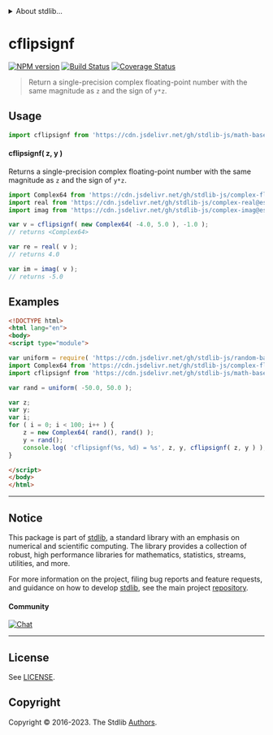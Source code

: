 <!--

@license Apache-2.0

Copyright (c) 2021 The Stdlib Authors.

Licensed under the Apache License, Version 2.0 (the "License");
you may not use this file except in compliance with the License.
You may obtain a copy of the License at

   http://www.apache.org/licenses/LICENSE-2.0

Unless required by applicable law or agreed to in writing, software
distributed under the License is distributed on an "AS IS" BASIS,
WITHOUT WARRANTIES OR CONDITIONS OF ANY KIND, either express or implied.
See the License for the specific language governing permissions and
limitations under the License.

-->


<details>
  <summary>
    About stdlib...
  </summary>
  <p>We believe in a future in which the web is a preferred environment for numerical computation. To help realize this future, we've built stdlib. stdlib is a standard library, with an emphasis on numerical and scientific computation, written in JavaScript (and C) for execution in browsers and in Node.js.</p>
  <p>The library is fully decomposable, being architected in such a way that you can swap out and mix and match APIs and functionality to cater to your exact preferences and use cases.</p>
  <p>When you use stdlib, you can be absolutely certain that you are using the most thorough, rigorous, well-written, studied, documented, tested, measured, and high-quality code out there.</p>
  <p>To join us in bringing numerical computing to the web, get started by checking us out on <a href="https://github.com/stdlib-js/stdlib">GitHub</a>, and please consider <a href="https://opencollective.com/stdlib">financially supporting stdlib</a>. We greatly appreciate your continued support!</p>
</details>

# cflipsignf

[![NPM version][npm-image]][npm-url] [![Build Status][test-image]][test-url] [![Coverage Status][coverage-image]][coverage-url] <!-- [![dependencies][dependencies-image]][dependencies-url] -->

> Return a single-precision complex floating-point number with the same magnitude as `z` and the sign of `y*z`.

<!-- Section to include introductory text. Make sure to keep an empty line after the intro `section` element and another before the `/section` close. -->

<section class="intro">

</section>

<!-- /.intro -->

<!-- Package usage documentation. -->



<section class="usage">

## Usage

```javascript
import cflipsignf from 'https://cdn.jsdelivr.net/gh/stdlib-js/math-base-special-cflipsignf@v0.1.0-esm/index.mjs';
```

#### cflipsignf( z, y )

Returns a single-precision complex floating-point number with the same magnitude as `z` and the sign of `y*z`.

```javascript
import Complex64 from 'https://cdn.jsdelivr.net/gh/stdlib-js/complex-float32@esm/index.mjs';
import real from 'https://cdn.jsdelivr.net/gh/stdlib-js/complex-real@esm/index.mjs';
import imag from 'https://cdn.jsdelivr.net/gh/stdlib-js/complex-imag@esm/index.mjs';

var v = cflipsignf( new Complex64( -4.0, 5.0 ), -1.0 );
// returns <Complex64>

var re = real( v );
// returns 4.0

var im = imag( v );
// returns -5.0
```

</section>

<!-- /.usage -->

<!-- Package usage notes. Make sure to keep an empty line after the `section` element and another before the `/section` close. -->

<section class="notes">

</section>

<!-- /.notes -->

<!-- Package usage examples. -->

<section class="examples">

## Examples

<!-- eslint no-undef: "error" -->

```html
<!DOCTYPE html>
<html lang="en">
<body>
<script type="module">

var uniform = require( 'https://cdn.jsdelivr.net/gh/stdlib-js/random-base-uniform' ).factory;
import Complex64 from 'https://cdn.jsdelivr.net/gh/stdlib-js/complex-float32@esm/index.mjs';
import cflipsignf from 'https://cdn.jsdelivr.net/gh/stdlib-js/math-base-special-cflipsignf@v0.1.0-esm/index.mjs';

var rand = uniform( -50.0, 50.0 );

var z;
var y;
var i;
for ( i = 0; i < 100; i++ ) {
    z = new Complex64( rand(), rand() );
    y = rand();
    console.log( 'cflipsignf(%s, %d) = %s', z, y, cflipsignf( z, y ) );
}

</script>
</body>
</html>
```

</section>

<!-- /.examples -->

<!-- C interface documentation. -->



<!-- Section to include cited references. If references are included, add a horizontal rule *before* the section. Make sure to keep an empty line after the `section` element and another before the `/section` close. -->

<section class="references">

</section>

<!-- /.references -->

<!-- Section for related `stdlib` packages. Do not manually edit this section, as it is automatically populated. -->

<section class="related">

</section>

<!-- /.related -->

<!-- Section for all links. Make sure to keep an empty line after the `section` element and another before the `/section` close. -->


<section class="main-repo" >

* * *

## Notice

This package is part of [stdlib][stdlib], a standard library with an emphasis on numerical and scientific computing. The library provides a collection of robust, high performance libraries for mathematics, statistics, streams, utilities, and more.

For more information on the project, filing bug reports and feature requests, and guidance on how to develop [stdlib][stdlib], see the main project [repository][stdlib].

#### Community

[![Chat][chat-image]][chat-url]

---

## License

See [LICENSE][stdlib-license].


## Copyright

Copyright &copy; 2016-2023. The Stdlib [Authors][stdlib-authors].

</section>

<!-- /.stdlib -->

<!-- Section for all links. Make sure to keep an empty line after the `section` element and another before the `/section` close. -->

<section class="links">

[npm-image]: http://img.shields.io/npm/v/@stdlib/math-base-special-cflipsignf.svg
[npm-url]: https://npmjs.org/package/@stdlib/math-base-special-cflipsignf

[test-image]: https://github.com/stdlib-js/math-base-special-cflipsignf/actions/workflows/test.yml/badge.svg?branch=v0.1.0
[test-url]: https://github.com/stdlib-js/math-base-special-cflipsignf/actions/workflows/test.yml?query=branch:v0.1.0

[coverage-image]: https://img.shields.io/codecov/c/github/stdlib-js/math-base-special-cflipsignf/main.svg
[coverage-url]: https://codecov.io/github/stdlib-js/math-base-special-cflipsignf?branch=main

<!--

[dependencies-image]: https://img.shields.io/david/stdlib-js/math-base-special-cflipsignf.svg
[dependencies-url]: https://david-dm.org/stdlib-js/math-base-special-cflipsignf/main

-->

[chat-image]: https://img.shields.io/gitter/room/stdlib-js/stdlib.svg
[chat-url]: https://app.gitter.im/#/room/#stdlib-js_stdlib:gitter.im

[stdlib]: https://github.com/stdlib-js/stdlib

[stdlib-authors]: https://github.com/stdlib-js/stdlib/graphs/contributors

[umd]: https://github.com/umdjs/umd
[es-module]: https://developer.mozilla.org/en-US/docs/Web/JavaScript/Guide/Modules

[deno-url]: https://github.com/stdlib-js/math-base-special-cflipsignf/tree/deno
[umd-url]: https://github.com/stdlib-js/math-base-special-cflipsignf/tree/umd
[esm-url]: https://github.com/stdlib-js/math-base-special-cflipsignf/tree/esm
[branches-url]: https://github.com/stdlib-js/math-base-special-cflipsignf/blob/main/branches.md

[stdlib-license]: https://raw.githubusercontent.com/stdlib-js/math-base-special-cflipsignf/main/LICENSE

</section>

<!-- /.links -->
